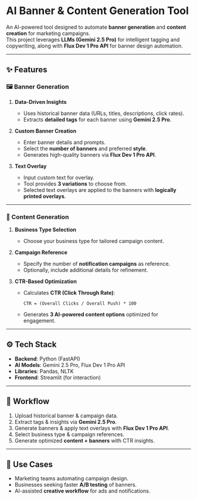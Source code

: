 # AI Banner & Content Generation Tool

An AI-powered tool designed to automate **banner generation** and **content creation** for marketing campaigns.  
This project leverages **LLMs (Gemini 2.5 Pro)** for intelligent tagging and copywriting, along with **Flux Dev 1 Pro API** for banner design automation.

---

## ✨ Features

### 🖼️ Banner Generation
1. **Data-Driven Insights**  
   - Uses historical banner data (URLs, titles, descriptions, click rates).  
   - Extracts **detailed tags** for each banner using **Gemini 2.5 Pro**.  

2. **Custom Banner Creation**  
   - Enter banner details and prompts.  
   - Select the **number of banners** and preferred **style**.  
   - Generates high-quality banners via **Flux Dev 1 Pro API**.  

3. **Text Overlay**  
   - Input custom text for overlay.  
   - Tool provides **3 variations** to choose from.  
   - Selected text overlays are applied to the banners with **logically printed overlays**.  

---

### 📝 Content Generation
1. **Business Type Selection**  
   - Choose your business type for tailored campaign content.  

2. **Campaign Reference**  
   - Specify the number of **notification campaigns** as reference.  
   - Optionally, include additional details for refinement.  

3. **CTR-Based Optimization**  
   - Calculates **CTR (Click Through Rate)**:  
     ```
     CTR = (Overall Clicks / Overall Push) * 100
     ```
   - Generates **3 AI-powered content options** optimized for engagement.  

---

## ⚙️ Tech Stack
- **Backend**: Python (FastAPI)  
- **AI Models**: Gemini 2.5 Pro, Flux Dev 1 Pro API  
- **Libraries**: Pandas, NLTK  
- **Frontend**: Streamlit (for interaction)  

---

## 🚀 Workflow
1. Upload historical banner & campaign data.  
2. Extract tags & insights via **Gemini 2.5 Pro**.  
3. Generate banners & apply text overlays with **Flux Dev 1 Pro API**.  
4. Select business type & campaign references.  
5. Generate optimized **content + banners** with CTR insights.  

---

## 📌 Use Cases
- Marketing teams automating campaign design.  
- Businesses seeking faster **A/B testing** of banners.  
- AI-assisted **creative workflow** for ads and notifications.  

